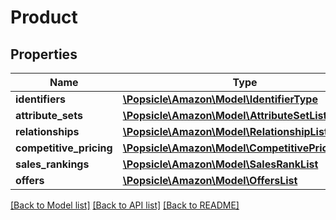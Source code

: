 # Product

## Properties
Name | Type | Description | Notes
------------ | ------------- | ------------- | -------------
**identifiers** | [**\Popsicle\Amazon\Model\IdentifierType**](IdentifierType.md) |  | 
**attribute_sets** | [**\Popsicle\Amazon\Model\AttributeSetList**](AttributeSetList.md) |  | [optional] 
**relationships** | [**\Popsicle\Amazon\Model\RelationshipList**](RelationshipList.md) |  | [optional] 
**competitive_pricing** | [**\Popsicle\Amazon\Model\CompetitivePricingType**](CompetitivePricingType.md) |  | [optional] 
**sales_rankings** | [**\Popsicle\Amazon\Model\SalesRankList**](SalesRankList.md) |  | [optional] 
**offers** | [**\Popsicle\Amazon\Model\OffersList**](OffersList.md) |  | [optional] 

[[Back to Model list]](../../README.md#documentation-for-models) [[Back to API list]](../../README.md#documentation-for-api-endpoints) [[Back to README]](../../README.md)

